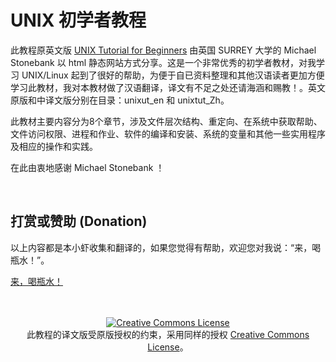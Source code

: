 # UNIX 初学者教程

此教程原英文版 [UNIX Tutorial for Beginners] 由英国 SURREY 大学的 Michael Stonebank 以 html 静态网站方式分享。这是一个非常优秀的初学者教材，对我学习 UNIX/Linux 起到了很好的帮助，为便于自已资料整理和其他汉语读者更加方便学习此教材，我对本教材做了汉语翻译，译文有不足之处还请海涵和赐教！。英文原版和中译文版分别在目录：unixut_en 和 unixtut_Zh。

此教材主要内容分为8个章节，涉及文件层次结构、重定向、在系统中获取帮助、文件访问权限、进程和作业、软件的编译和安装、系统的变量和其他一些实用程序及相应的操作和实践。

在此由衷地感谢 Michael Stonebank ！

<br />

## 打赏或赞助 (Donation)

以上内容都是本小虾收集和翻译的，如果您觉得有帮助，欢迎您对我说：“来，喝瓶水！”。

[来，喝瓶水！](https://www.paypal.me/haojiangzhu/5 '来，喝瓶水!')

<br />
<br />

<div align="center"><a rel="license" href="http://creativecommons.org/licenses/by-nc-sa/2.0/"><img alt="Creative Commons License" style="border-width:0" src="https://i.creativecommons.org/l/by-nc-sa/2.0/88x31.png" /></a><br />此教程的译文版受原版授权的约束，采用同样的授权 <a rel="license" href="http://creativecommons.org/licenses/by-nc-sa/2.0/">Creative Commons License</a>。
</div>

[UNIX Tutorial for Beginners]: http://www.ee.surrey.ac.uk/Teaching/Unix/
